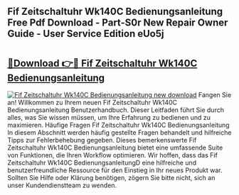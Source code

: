 ## Fif Zeitschaltuhr Wk140C Bedienungsanleitung Free Pdf Download - Part-S0r New Repair Owner Guide - User Service Edition eUo5j

# <h2><a href="http://df1aykc.blite.top/?on=Fif+Zeitschaltuhr+Wk140C+Bedienungsanleitung">🔗Download 👉🔴 Fif Zeitschaltuhr Wk140C Bedienungsanleitung</a></h2>

[![Fif Zeitschaltuhr Wk140C Bedienungsanleitung new download](https://i.imgur.com/lujVjoI.png)](http://df1aykc.blite.top/?on=Fif+Zeitschaltuhr+Wk140C+Bedienungsanleitung)
Fangen Sie an! Willkommen zu Ihrem neuen Fif Zeitschaltuhr Wk140C Bedienungsanleitung Benutzerhandbuch. Dieser Leitfaden führt Sie durch alles, was Sie wissen müssen, um Ihre Erfahrung zu bedienen und zu maximieren. Häufige Fragen Fif Zeitschaltuhr Wk140C Bedienungsanleitung In diesem Abschnitt werden häufig gestellte Fragen behandelt und hilfreiche Tipps zur Fehlerbehebung gegeben. Dieses bemerkenswerte Fif Zeitschaltuhr Wk140C Bedienungsanleitung bietet eine umfassende Suite von Funktionen, die Ihren Workflow optimieren. Wir hoffen, dass das Fif Zeitschaltuhr Wk140C BedienungsanleitungD eine hilfreiche und benutzerfreundliche Ressource für den Einstieg in Ihr neues Produkt war. Sollten Sie Hilfe oder Klärung benötigen, zögern Sie bitte nicht, sich an unser Kundendienstteam zu wenden.
